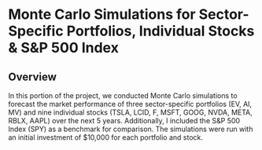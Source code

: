 # Monte Carlo Simulations for Sector-Specific Portfolios, Individual Stocks & S&P 500 Index 

## Overview
In this portion of the project, we conducted Monte Carlo simulations to forecast the market performance of three sector-specific portfolios (EV, AI, MV) and nine individual stocks (TSLA, LCID, F, MSFT, GOOG, NVDA, META, RBLX, AAPL) over the next 5 years. Additionally, I included the S&P 500 Index (SPY) as a benchmark for comparison. The simulations were run with an initial investment of $10,000 for each portfolio and stock.

